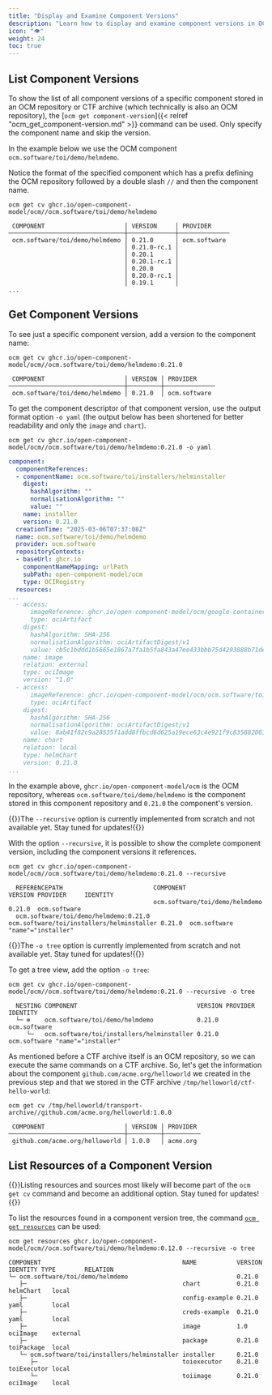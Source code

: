 ```yaml
---
title: "Display and Examine Component Versions"
description: "Learn how to display and examine component versions in OCM."
icon: "👁️"
weight: 24
toc: true
---
```


## List Component Versions

To show the list of all component versions of a specific component stored in an OCM repository or CTF archive (which technically is also an OCM repository), the [`ocm get component-version`]{{< relref "ocm_get_component-version.md" >}} command can be used. Only specify the component name and skip the version.

In the example below we use the OCM component `ocm.software/toi/demo/helmdemo`.

Notice the format of the specified component which has a prefix defining the OCM repository followed by a double slash `//` and then the component name.

```shell
ocm get cv ghcr.io/open-component-model/ocm//ocm.software/toi/demo/helmdemo
```

```shell
 COMPONENT                      │ VERSION     │ PROVIDER
────────────────────────────────┼─────────────┼──────────────
 ocm.software/toi/demo/helmdemo │ 0.21.0      │ ocm.software
                                │ 0.21.0-rc.1 │
                                │ 0.20.1      │
                                │ 0.20.1-rc.1 │
                                │ 0.20.0      │
                                │ 0.20.0-rc.1 │
                                │ 0.19.1      │
...
```

## Get Component Versions

To see just a specific component version, add a version to the component name:

```shell
ocm get cv ghcr.io/open-component-model/ocm//ocm.software/toi/demo/helmdemo:0.21.0
```

```shell
 COMPONENT                      │ VERSION │ PROVIDER
────────────────────────────────┼─────────┼──────────────
 ocm.software/toi/demo/helmdemo │ 0.21.0  │ ocm.software
```

To get the component descriptor of that component version, use the output format option `-o yaml` (the output below has been shortened for better readability and only the `image` and `chart`).

```shell
ocm get cv ghcr.io/open-component-model/ocm//ocm.software/toi/demo/helmdemo:0.21.0 -o yaml
```

```yaml
component:
  componentReferences:
  - componentName: ocm.software/toi/installers/helminstaller
    digest:
      hashAlgorithm: ""
      normalisationAlgorithm: ""
      value: ""
    name: installer
    version: 0.21.0
  creationTime: "2025-03-06T07:37:08Z"
  name: ocm.software/toi/demo/helmdemo
  provider: ocm.software
  repositoryContexts:
  - baseUrl: ghcr.io
    componentNameMapping: urlPath
    subPath: open-component-model/ocm
    type: OCIRegistry
  resources:
...
  - access:
      imageReference: ghcr.io/open-component-model/ocm/google-containers/echoserver:1.10@sha256:cb5c1bddd1b5665e1867a7fa1b5fa843a47ee433bbb75d4293888b71def53229
      type: ociArtifact
    digest:
      hashAlgorithm: SHA-256
      normalisationAlgorithm: ociArtifactDigest/v1
      value: cb5c1bddd1b5665e1867a7fa1b5fa843a47ee433bbb75d4293888b71def53229
    name: image
    relation: external
    type: ociImage
    version: "1.0"
  - access:
      imageReference: ghcr.io/open-component-model/ocm/ocm.software/toi/demo/helmdemo/echoserver:0.1.0@sha256:8ab41f82c9a28535f1add8ffbcd6d625a19ece63c4e921f9c8358820019d1ec2
      type: ociArtifact
    digest:
      hashAlgorithm: SHA-256
      normalisationAlgorithm: ociArtifactDigest/v1
      value: 8ab41f82c9a28535f1add8ffbcd6d625a19ece63c4e921f9c8358820019d1ec2
    name: chart
    relation: local
    type: helmChart
    version: 0.21.0
...
```

In the example above, `ghcr.io/open-component-model/ocm` is the OCM repository, whereas `ocm.software/toi/demo/helmdemo` is the component stored in this component repository and `0.21.0` the component's version.

{{<callout context="caution" title="Under Construction">}}The `--recursive` option is currently implemented from scratch and not available yet. Stay tuned for updates!{{</callout>}}

With the option `--recursive`, it is possible to show the complete component version, including the component versions it references.

```shell
ocm get cv ghcr.io/open-component-model/ocm//ocm.software/toi/demo/helmdemo:0.21.0 --recursive
```

```shell
  REFERENCEPATH                         COMPONENT                                 VERSION PROVIDER     IDENTITY
                                        ocm.software/toi/demo/helmdemo            0.21.0  ocm.software
  ocm.software/toi/demo/helmdemo:0.21.0 ocm.software/toi/installers/helminstaller 0.21.0  ocm.software "name"="installer"
```

{{<callout context="caution" title="Under Construction">}}The `-o tree` option is currently implemented from scratch and not available yet. Stay tuned for updates!{{</callout>}}

To get a tree view, add the option `-o tree`:

```shell
ocm get cv ghcr.io/open-component-model/ocm//ocm.software/toi/demo/helmdemo:0.21.0 --recursive -o tree
```

```shell
  NESTING COMPONENT                                 VERSION PROVIDER     IDENTITY
  └─ ⊗    ocm.software/toi/demo/helmdemo            0.21.0  ocm.software
     └─   ocm.software/toi/installers/helminstaller 0.21.0  ocm.software "name"="installer"
```

As mentioned before a CTF archive itself is an OCM repository, so we can execute the same commands on a CTF archive. So, let's get the information about the component `github.com/acme.org/helloworld` we created in the previous step and that we stored in the CTF archive `/tmp/helloworld/ctf-hello-world`:

```shell
ocm get cv /tmp/helloworld/transport-archive//github.com/acme.org/helloworld:1.0.0
```

```shell
 COMPONENT                      │ VERSION │ PROVIDER
────────────────────────────────┼─────────┼──────────
 github.com/acme.org/helloworld │ 1.0.0   │ acme.org
```

## List Resources of a Component Version

{{<callout context="caution" title="Under Construction">}}Listing resources and sources most likely will become part of the `ocm get cv` command and become an additional option. Stay tuned for updates!{{</callout>}}

To list the resources found in a component version tree, the command [`ocm get resources`](https://github.com/open-component-model/ocm/blob/main/docs/reference/ocm_get_resources.md) can be used:

```shell
ocm get resources ghcr.io/open-component-model/ocm//ocm.software/toi/demo/helmdemo:0.12.0 --recursive -o tree
```

```shell
COMPONENT                                       NAME           VERSION IDENTITY TYPE        RELATION
└─ ocm.software/toi/demo/helmdemo                              0.21.0
   ├─                                           chart          0.21.0           helmChart   local
   ├─                                           config-example 0.21.0           yaml        local
   ├─                                           creds-example  0.21.0           yaml        local
   ├─                                           image          1.0              ociImage    external
   ├─                                           package        0.21.0           toiPackage  local
   └─ ocm.software/toi/installers/helminstaller installer      0.21.0
      ├─                                        toiexecutor    0.21.0           toiExecutor local
      └─                                        toiimage       0.21.0           ociImage    local
```

